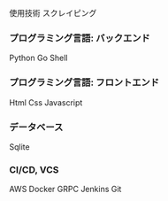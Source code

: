 



使用技術
スクレイピング

### プログラミング言語: バックエンド
Python
Go
Shell
 
### プログラミング言語: フロントエンド
Html
Css
Javascript

### データベース
Sqlite

### CI/CD, VCS
AWS
Docker
GRPC
Jenkins
Git



